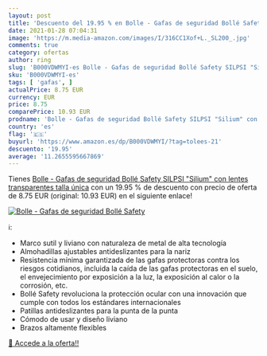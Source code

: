 ```yaml
---
layout: post
title: 'Descuento del 19.95 % en Bolle - Gafas de seguridad Bollé Safety '
date: 2021-01-28 07:04:31
image: 'https://m.media-amazon.com/images/I/316CC1Xof+L._SL200_.jpg'
comments: true
category: ofertas
author: ring
slug: 'B000VDWMYI-es Bolle - Gafas de seguridad Bollé Safety SILPSI "Silium"...'
sku: 'B000VDWMYI-es'
tags: [ 'gafas', ]
actualPrice: 8.75 EUR
currency: EUR
price: 8.75
comparePrice: 10.93 EUR
prodname: 'Bolle - Gafas de seguridad Bollé Safety SILPSI "Silium" con lentes transparentes  talla única'
country: 'es'
flag: '🇪🇸'
buyurl: 'https://www.amazon.es/dp/B000VDWMYI/?tag=tolees-21'
descuento: '19.95'
average: '11.2655595667869'
---
```


Tienes [Bolle - Gafas de seguridad Bollé Safety SILPSI "Silium" con lentes transparentes  talla única](https://www.amazon.es/dp/B000VDWMYI/?tag=tolees-21) con un 19.95 % de descuento con precio de oferta de 8.75 EUR (original: 10.93 EUR) en el siguiente enlace!

[![Bolle - Gafas de seguridad Bollé Safety ](https://m.media-amazon.com/images/I/316CC1Xof+L._SL200_.jpg)](https://www.amazon.es/dp/B000VDWMYI/?tag=tolees-21)

ℹ️:

- Marco sutil y liviano con naturaleza de metal de alta tecnología
- Almohadillas ajustables antideslizantes para la nariz
- Resistencia mínima garantizada de las gafas protectoras contra los riesgos cotidianos, incluida la caída de las gafas protectoras en el suelo, el envejecimiento por exposición a la luz, la exposición al calor o la corrosión, etc.
- Bollé Safety revoluciona la protección ocular con una innovación que cumple con todos los estándares internacionales
- Patillas antideslizantes para la punta de la punta
- Cómodo de usar y diseño liviano
- Brazos altamente flexibles

[🛒 Accede a la oferta!!](https://www.amazon.es/dp/B000VDWMYI/?tag=tolees-21)
